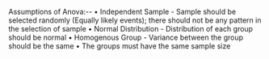 Assumptions of Anova:--
• Independent Sample - Sample should be selected randomly (Equally likely events); there should not be any pattern in the selection of sample
• Normal Distribution - Distribution of each group should be normal
• Homogenous Group - Variance between the group should be the same
• The groups must have the same sample size
